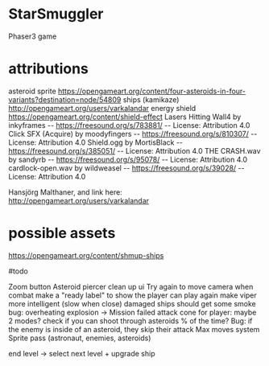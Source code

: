 # StarSmuggler
Phaser3 game

# attributions
asteroid sprite 
https://opengameart.org/content/four-asteroids-in-four-variants?destination=node/54809
ships (kamikaze)
http://opengameart.org/users/varkalandar
energy shield
https://opengameart.org/content/shield-effect
Lasers Hitting Wall4 by inkyframes -- https://freesound.org/s/783881/ -- License: Attribution 4.0
Click SFX (Acquire) by moodyfingers -- https://freesound.org/s/810307/ -- License: Attribution 4.0
Shield.ogg by MortisBlack -- https://freesound.org/s/385051/ -- License: Attribution 4.0
THE CRASH.wav by sandyrb -- https://freesound.org/s/95078/ -- License: Attribution 4.0
cardlock-open.wav by wildweasel -- https://freesound.org/s/39028/ -- License: Attribution 4.0

Hansjörg Malthaner, and link here: http://opengameart.org/users/varkalandar

# possible assets
https://opengameart.org/content/shmup-ships

#todo

Zoom button
Asteroid piercer
clean up ui
Try again to move camera when combat
make a "ready label" to show the player can play again
make viper more intelligent (slow when close)
damaged ships should get some smoke
bug: overheating explosion -> Mission failed
attack cone for player: maybe 2 modes?
check if you can shoot through asteroids % of the time?
Bug: if the enemy is inside of an asteroid, they skip their attack
Max moves system
Sprite pass (astronaut, enemies, asteroids)

end level -> select next level + upgrade ship

